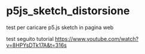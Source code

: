 # p5js_sketch_distorsione
test per caricare p5.js sketch in pagina web

test seguito tutorial https://www.youtube.com/watch?v=8HPYsDTk17A&t=316s
